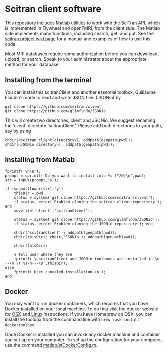 # Scitran client software

This repository includes Matlab utilities to work with the SciTran API, which is implemented in Flywheel and openFMRI, from the client side.  The Matlab side implements many functions, including search, get, and put. See the [scitran project wiki page](https://github.com/scitran/client/wiki) for a manual and examples of how to use this code.

Most MRI databases require some authorization before you can download, upload, or search. Speak to your administrator about the appropriate method for your database.

## Installing from the terminal

You can install this scitranClient and another essential toolbox, Guillaume Flandin's code to read and write JSON files (JSONio) by 

    git clone https://github.com/scitran/client
    git clone https://github.com/gllmflndn/JSONio
    
This will create two directories, client and JSONio.  We suggest renaming the 'client' directory 'scitranClient'.  Please add both directories to your path, say by using

    chdir(<scitran client directory>); addpath(genpath(pwd));
    chdir(<JSONio directory>); addpath(genpath(pwd));

## Installing from Matlab

```
fprintf('\n\n');
prompt = sprintf('Do you want to install into %s [Y/N]\n',pwd);
str = input(prompt,'s');

if isequal(lower(str),'y')
    thisDir = pwd;
    status = system('git clone https://github.com/scitran/client');
    if status, error('Problem cloning the scitran client repository'); end
    movefile('client','scitranClient');
    
    status = system('git clone https://github.com/gllmflndn/JSONio');
    if status, error('Problem cloning the JSONio repository'); end
    
    chdir('scitranClient'); addpath(genpath(pwd));
    chdir(thisDir); chdir('JSONio'); addpath(genpath(pwd));
    
    chdir(thisDir);
    
    % Tell user where they are
    fprintf('\nscitranClient and JSONio toolboxes are installed in \n---\n \t %s\n---\n',thisDir);
else
    fprintf('User canceled installation.\n');
end
```

## Docker

You may want to run docker containers, which requires that you have Docker installed on your local machine. To do that visit the docker website for [OSX](https://docs.docker.com/engine/installation/mac/) and [Linux](https://docs.docker.com/linux/step_one/) instructions. If you have Homebrew on OSX, you can install the toolbox from the command line with `brew cask install dockertoolbox`.

Once Docker is installed you can invoke any docker machine and container you set up on your computer. To set up the configuration for your computer, use the command [matlab/stDockerConfig.m](https://github.com/scitran/client/blob/master/utility/stDockerConfig.m).

